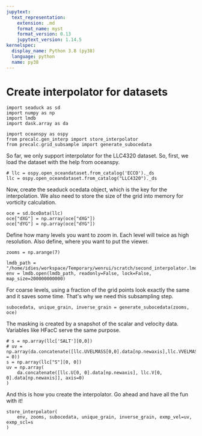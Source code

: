 ```yaml
---
jupytext:
  text_representation:
    extension: .md
    format_name: myst
    format_version: 0.13
    jupytext_version: 1.14.5
kernelspec:
  display_name: Python 3.8 (py38)
  language: python
  name: py38
---
```


# Create interpolator for datasets

```{code-cell} ipython3
import seaduck as sd
import numpy as np
import lmdb
import dask.array as da

import oceanspy as ospy
from precalc.gen_interp import store_interpolator
from precalc.grid_subsample import generate_subocedata
```

So far, we only support interpolator for the LLC4320 dataset. So, first, we load the dataset with the help from oceanspy.

```{code-cell} ipython3
# llc = ospy.open_oceandataset.from_catalog('ECCO')._ds
llc = ospy.open_oceandataset.from_catalog("LLC4320")._ds
```

Now, create the seaduck ocedata object, which is the key for the interpolation. We also need to store the size of the grid into memory for vorticity calculation.

```{code-cell} ipython3
oce = sd.OceData(llc)
oce["dXG"] = np.array(oce["dXG"])
oce["dYG"] = np.array(oce["dYG"])
```

Define how many levels you want to zoom in. Each level will twice as high resolution. Also define, where you want to put the viewer.

```{code-cell} ipython3
zooms = np.arange(7)

lmdb_path = "/home/idies/workspace/Temporary/wenrui/scratch/second_interpolator.lmdb"
env = lmdb.open(lmdb_path, readonly=False, lock=False, map_size=200000000000)
```

For coarse levels, using a fraction of the grid points look exactly the same and it saves some time. That's why we need this subsampling step.

```{code-cell} ipython3
subocedata, unique_grain, inverse_grain = generate_subocedata(zooms, oce)
```

The masking is created by a snapshot of the scalar and velocity data. Variables like HFacC serve the same purpose.

```{code-cell} ipython3
# s = np.array(llc['SALT'][0,0])
# uv = np.array(da.concatenate([llc.UVELMASS[0,0].data[np.newaxis],llc.VVELMASS[0,0].data[np.newaxis]],axis = 0))
s = np.array(llc["S"][0, 0])
uv = np.array(
    da.concatenate([llc.U[0, 0].data[np.newaxis], llc.V[0, 0].data[np.newaxis]], axis=0)
)
```

And this is how you create the interpolator. Go ahead and have all the fun with it!

```{code-cell} ipython3
store_interpolator(
    env, zooms, subocedata, unique_grain, inverse_grain, exmp_vel=uv, exmp_scl=s
)
```
